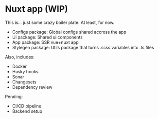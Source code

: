 # Nuxt app (WIP)

This is... just some crazy boiler plate. At least, for now.

-   Configs package: Global configs shared accross the app
-   Ui package: Shared ui components
-   App package: SSR vue+nuxt app
-   Stylegen package: Utils package that turns .scss variables into .ts files

Also, includes:

-   Docker
-   Husky hooks
-   Sonar
-   Changesets
-   Dependency review

Pending:

-   CI/CD pipeline
-   Backend setup
